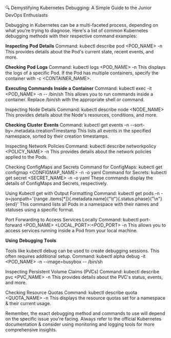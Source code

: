 🔍 Demystifying Kubernetes Debugging: A Simple Guide to the Junior DevOps Enthusiasts

Debugging in Kubernetes can be a multi-faceted process, depending on what you're trying to diagnose. Here's a list of common Kubernetes debugging methods with their respective command examples:

𝐈𝐧𝐬𝐩𝐞𝐜𝐭𝐢𝐧𝐠 𝐏𝐨𝐝 𝐃𝐞𝐭𝐚𝐢𝐥𝐬
Command: kubectl describe pod <POD_NAME> -n <NAMESPACE>
This provides details about the Pod's current state, recent events, and more.

𝐂𝐡𝐞𝐜𝐤𝐢𝐧𝐠 𝐏𝐨𝐝 𝐋𝐨𝐠𝐬
Command: kubectl logs <POD_NAME> -n <NAMESPACE>
This displays the logs of a specific Pod. If the Pod has multiple containers, specify the container with -c <CONTAINER_NAME>.

𝐄𝐱𝐞𝐜𝐮𝐭𝐢𝐧𝐠 𝐂𝐨𝐦𝐦𝐚𝐧𝐝𝐬 𝐈𝐧𝐬𝐢𝐝𝐞 𝐚 𝐂𝐨𝐧𝐭𝐚𝐢𝐧𝐞𝐫
Command: kubectl exec -it <POD_NAME> -n <NAMESPACE> -- /bin/sh
This allows you to run commands inside a container. Replace /bin/sh with the appropriate shell or command.

Inspecting Node Details
Command: kubectl describe node <NODE_NAME>
This provides details about the Node's resources, conditions, and more.

𝐂𝐡𝐞𝐜𝐤𝐢𝐧𝐠 𝐂𝐥𝐮𝐬𝐭𝐞𝐫 𝐄𝐯𝐞𝐧𝐭𝐬
Command: kubectl get events -n <NAMESPACE> --sort-by=.metadata.creationTimestamp
This lists all events in the specified namespace, sorted by their creation timestamps.

Inspecting Network Policies
Command: kubectl describe networkpolicy <POLICY_NAME> -n <NAMESPACE>
This provides details about the network policies applied to the Pods.

Checking ConfigMaps and Secrets
Command for ConfigMaps: kubectl get configmap <CONFIGMAP_NAME> -n <NAMESPACE> -o yaml
Command for Secrets: kubectl get secret <SECRET_NAME> -n <NAMESPACE> -o yaml
These commands display the details of ConfigMaps and Secrets, respectively.

Using Kubectl get with Output Formatting
Command: kubectl get pods -n <NAMESPACE> -o=jsonpath='{range .items[*]}{.metadata.name}{"\t"}{.status.phase}{"\n"}{end}'
This command lists all Pods in a namespace with their names and statuses using a specific format.

Port Forwarding to Access Services Locally
Command: kubectl port-forward <POD_NAME> <LOCAL_PORT>:<POD_PORT> -n <NAMESPACE>
This allows you to access services running inside a Pod from your local machine.

𝐔𝐬𝐢𝐧𝐠 𝐃𝐞𝐛𝐮𝐠𝐠𝐢𝐧𝐠 𝐓𝐨𝐨𝐥𝐬

Tools like kubectl debug can be used to create debugging sessions. This often requires additional setup.
Command: kubectl alpha debug -it <POD_NAME> -n <NAMESPACE> --image=busybox -- /bin/sh

Inspecting Persistent Volume Claims (PVCs)
Command: kubectl describe pvc <PVC_NAME> -n <NAMESPACE>
This provides details about the PVC's status, events, and more.

Checking Resource Quotas
Command: kubectl describe quota <QUOTA_NAME> -n <NAMESPACE>
This displays the resource quotas set for a namespace & their current usage.


Remember, the exact debugging method and commands to use will depend on the specific issue you're facing. Always refer to the official Kubernetes documentation & consider using monitoring and logging tools for more comprehensive insights.